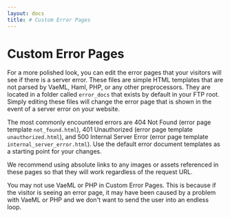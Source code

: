 ```yaml
---
layout: docs
title: # Custom Error Pages
---
```


# Custom Error Pages

For a more polished look, you can edit the error pages that your
visitors will see if there is a server error. These files are simple
HTML templates that are not parsed by VaeML, Haml, PHP, or any other
preprocessors. They are located in a folder called `error_docs` that
exists by default in your FTP root. Simply editing these files will
change the error page that is shown in the event of a server error on
your website.

The most commonly encountered errors are 404 Not Found (error page
template `not_found.html`), 401 Unauthorized (error page template
`unauthorized.html`), and 500 Internal Server Error (error page template
`internal_server_error.html`). Use the default error document templates
as a starting point for your changes.

We recommend using absolute links to any images or assets referenced in
these pages so that they will work regardless of the request URL.

You may not use VaeML or PHP in Custom Error Pages. This is because if
the visitor is seeing an error page, it may have been caused by a
problem with VaeML or PHP and we don't want to send the user into an
endless loop.
